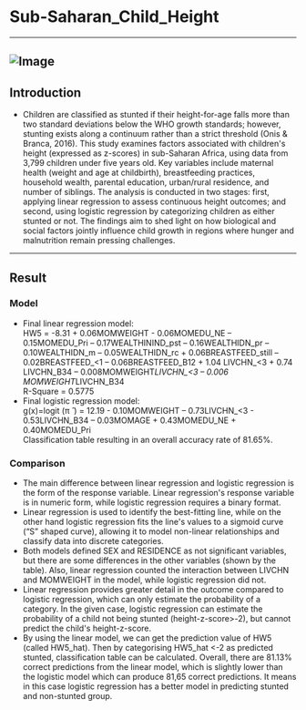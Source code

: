 # Sub-Saharan_Child_Height
---
![Image](https://github.com/user-attachments/assets/f60daec5-3030-4d33-adc5-66e06ce706a7)
---
## Introduction
- Children are classified as stunted if their height-for-age falls more than two standard deviations below the WHO growth standards; however, stunting exists along a continuum rather than a strict threshold (Onis & Branca, 2016).
This study examines factors associated with children's height (expressed as z-scores) in sub-Saharan Africa, using data from 3,799 children under five years old. Key variables include maternal health (weight and age at childbirth), breastfeeding practices, household wealth, parental education, urban/rural residence, and number of siblings.
The analysis is conducted in two stages: first, applying linear regression to assess continuous height outcomes; and second, using logistic regression by categorizing children as either stunted or not. The findings aim to shed light on how biological and social factors jointly influence child growth in regions where hunger and malnutrition remain pressing challenges.
---
## Result
### Model
- Final linear regression model: <br />
HW5 = -8.31 + 0.06MOMWEIGHT - 0.06MOMEDU_NE – 0.15MOMEDU_Pri – 0.17WEALTHININD_pst – 0.16WEALTHIDN_pr – 0.10WEALTHIDN_m – 0.05WEALTHIDN_rc + 0.06BREASTFEED_still – 0.02BREASTFEED_<1 – 0.06BREASTFEED_B12 + 1.04 LIVCHN_<3 + 0.74 LIVCHN_B34 – 0.008MOMWEIGHT*LIVCHN_<3 – 0.006 MOMWEIGHT*LIVCHN_B34 <br />
R-Square = 0.5775 <br />
- Final logistic regression model: <br />
g(x)=logit (π ̂ ) = 12.19 - 0.10MOMWEIGHT – 0.73LIVCHN_<3 - 0.53LIVCHN_B34 – 0.03MOMAGE + 0.43MOMEDU_NE + 0.40MOMEDU_Pri <br />
Classification table resulting in an overall accuracy rate of 81.65%.
### Comparison
- The main difference between linear regression and logistic regression is the form of the response variable. Linear regression's response variable is in numeric form, while logistic regression requires a binary format. 
- Linear regression is used to identify the best-fitting line, while on the other hand logistic regression fits the line's values to a sigmoid curve (“S” shaped curve), allowing it to model non-linear relationships and classify data into discrete categories.
- Both models defined SEX and RESIDENCE as not significant variables, but there are some differences in the other variables (shown by the table). Also, linear regression counted the interaction between LIVCHN and MOMWEIGHT in the model, while logistic regression did not.
- Linear regression provides greater detail in the outcome compared to logistic regression, which can only estimate the probability of a category. In the given case, logistic regression can estimate the probability of a child not being stunted (height-z-score>-2), but cannot predict the child's height-z-score.
- By using the linear model, we can get the prediction value of HW5 (called HW5_hat). Then by categorising HW5_hat <-2 as predicted stunted, classification table can be calculated. 
Overall, there are 81.13% correct predictions from the linear model, which is slightly lower than the logistic model which can produce 81,65 correct predictions. It means in this case logistic regression has a better model in predicting stunted and non-stunted group.
